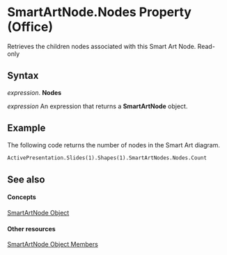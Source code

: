 
# SmartArtNode.Nodes Property (Office)

Retrieves the children nodes associated with this Smart Art Node. Read-only


## Syntax

 _expression_. **Nodes**

 _expression_ An expression that returns a **SmartArtNode** object.


## Example

The following code returns the number of nodes in the Smart Art diagram.


```vb
ActivePresentation.Slides(1).Shapes(1).SmartArtNodes.Nodes.Count
```


## See also


#### Concepts


[SmartArtNode Object](3987d02d-beb1-8ce0-acbb-3fc0a05b2341.md)
#### Other resources


[SmartArtNode Object Members](8472d586-87ed-2dd7-054b-e821f1738e3c.md)